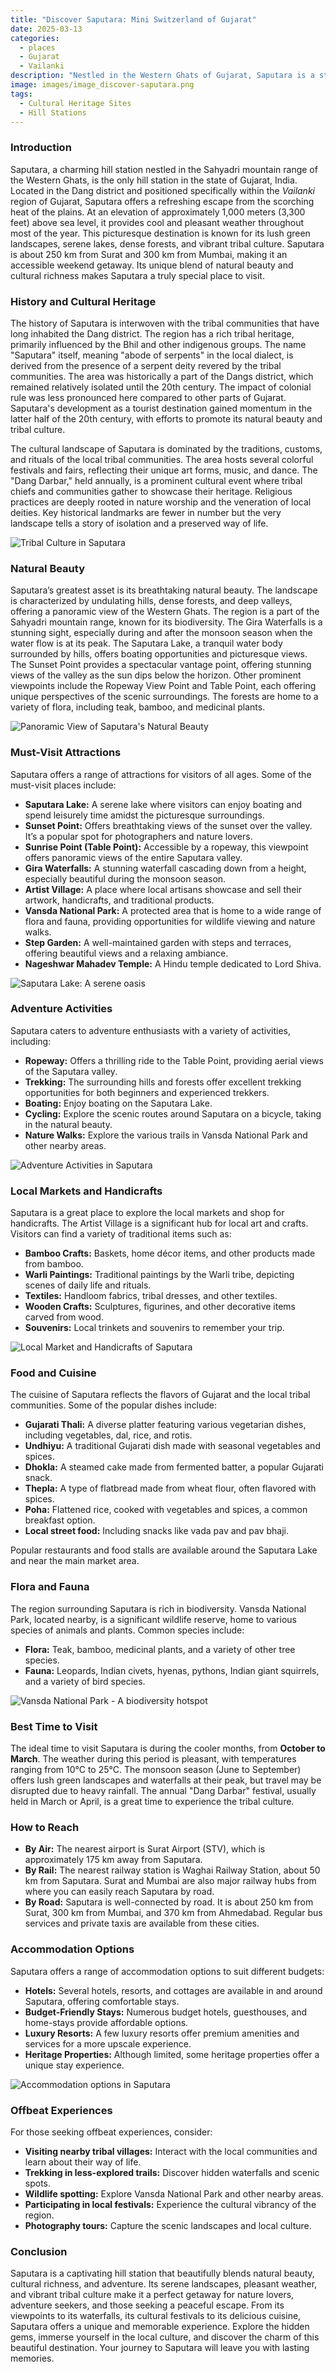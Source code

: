 ```yaml
---
title: "Discover Saputara: Mini Switzerland of Gujarat"
date: 2025-03-13
categories:
  - places
  - Gujarat
  - Vailanki
description: "Nestled in the Western Ghats of Gujarat, Saputara is a stunning hill station often referred to as the 'Mini Switzerland' of India. Known for its lush green landscapes, misty mountains, and serene valleys, it offers a perfect getaway from the hustle and bustle of city life. The Vailanki Dam, nestled amidst the scenic beauty, adds to the charm of this picturesque destination. Whether you're looking for adventure with activities like trekking or a peaceful family retreat, Saputara has something for everyone."
image: images/image_discover-saputara.png
tags: 
  - Cultural Heritage Sites
  - Hill Stations
---
```



### **Introduction**

Saputara, a charming hill station nestled in the Sahyadri mountain range of the Western Ghats, is the only hill station in the state of Gujarat, India. Located in the Dang district and positioned specifically within the *Vailanki* region of Gujarat, Saputara offers a refreshing escape from the scorching heat of the plains. At an elevation of approximately 1,000 meters (3,300 feet) above sea level, it provides cool and pleasant weather throughout most of the year. This picturesque destination is known for its lush green landscapes, serene lakes, dense forests, and vibrant tribal culture. Saputara is about 250 km from Surat and 300 km from Mumbai, making it an accessible weekend getaway. Its unique blend of natural beauty and cultural richness makes Saputara a truly special place to visit.

### **History and Cultural Heritage**

The history of Saputara is interwoven with the tribal communities that have long inhabited the Dang district. The region has a rich tribal heritage, primarily influenced by the Bhil and other indigenous groups. The name "Saputara" itself, meaning "abode of serpents" in the local dialect, is derived from the presence of a serpent deity revered by the tribal communities. The area was historically a part of the Dangs district, which remained relatively isolated until the 20th century. The impact of colonial rule was less pronounced here compared to other parts of Gujarat. Saputara's development as a tourist destination gained momentum in the latter half of the 20th century, with efforts to promote its natural beauty and tribal culture.

The cultural landscape of Saputara is dominated by the traditions, customs, and rituals of the local tribal communities. The area hosts several colorful festivals and fairs, reflecting their unique art forms, music, and dance. The "Dang Darbar," held annually, is a prominent cultural event where tribal chiefs and communities gather to showcase their heritage. Religious practices are deeply rooted in nature worship and the veneration of local deities. Key historical landmarks are fewer in number but the very landscape tells a story of isolation and a preserved way of life.

<img src="placeholder_image_tag_tribal_culture_saputara.jpg" alt="Tribal Culture in Saputara">

### **Natural Beauty**

Saputara’s greatest asset is its breathtaking natural beauty. The landscape is characterized by undulating hills, dense forests, and deep valleys, offering a panoramic view of the Western Ghats. The region is a part of the Sahyadri mountain range, known for its biodiversity. The Gira Waterfalls is a stunning sight, especially during and after the monsoon season when the water flow is at its peak. The Saputara Lake, a tranquil water body surrounded by hills, offers boating opportunities and picturesque views. The Sunset Point provides a spectacular vantage point, offering stunning views of the valley as the sun dips below the horizon. Other prominent viewpoints include the Ropeway View Point and Table Point, each offering unique perspectives of the scenic surroundings. The forests are home to a variety of flora, including teak, bamboo, and medicinal plants.

<img src="placeholder_image_tag_saputara_landscape.jpg" alt="Panoramic View of Saputara's Natural Beauty">

### **Must-Visit Attractions**

Saputara offers a range of attractions for visitors of all ages. Some of the must-visit places include:

*   **Saputara Lake:** A serene lake where visitors can enjoy boating and spend leisurely time amidst the picturesque surroundings.
*   **Sunset Point:** Offers breathtaking views of the sunset over the valley. It’s a popular spot for photographers and nature lovers.
*   **Sunrise Point (Table Point):** Accessible by a ropeway, this viewpoint offers panoramic views of the entire Saputara valley.
*   **Gira Waterfalls:** A stunning waterfall cascading down from a height, especially beautiful during the monsoon season.
*   **Artist Village:** A place where local artisans showcase and sell their artwork, handicrafts, and traditional products.
*   **Vansda National Park:** A protected area that is home to a wide range of flora and fauna, providing opportunities for wildlife viewing and nature walks.
*   **Step Garden:** A well-maintained garden with steps and terraces, offering beautiful views and a relaxing ambiance.
*   **Nageshwar Mahadev Temple:** A Hindu temple dedicated to Lord Shiva.

<img src="placeholder_image_tag_saputara_lake.jpg" alt="Saputara Lake: A serene oasis">

### **Adventure Activities**

Saputara caters to adventure enthusiasts with a variety of activities, including:

*   **Ropeway:** Offers a thrilling ride to the Table Point, providing aerial views of the Saputara valley.
*   **Trekking:** The surrounding hills and forests offer excellent trekking opportunities for both beginners and experienced trekkers.
*   **Boating:** Enjoy boating on the Saputara Lake.
*   **Cycling:** Explore the scenic routes around Saputara on a bicycle, taking in the natural beauty.
*   **Nature Walks:** Explore the various trails in Vansda National Park and other nearby areas.

<img src="placeholder_image_tag_adventure_activities.jpg" alt="Adventure Activities in Saputara">

### **Local Markets and Handicrafts**

Saputara is a great place to explore the local markets and shop for handicrafts. The Artist Village is a significant hub for local art and crafts. Visitors can find a variety of traditional items such as:

*   **Bamboo Crafts:** Baskets, home décor items, and other products made from bamboo.
*   **Warli Paintings:** Traditional paintings by the Warli tribe, depicting scenes of daily life and rituals.
*   **Textiles:** Handloom fabrics, tribal dresses, and other textiles.
*   **Wooden Crafts:** Sculptures, figurines, and other decorative items carved from wood.
*   **Souvenirs:** Local trinkets and souvenirs to remember your trip.

<img src="placeholder_image_tag_local_market_handicrafts.jpg" alt="Local Market and Handicrafts of Saputara">

### **Food and Cuisine**

The cuisine of Saputara reflects the flavors of Gujarat and the local tribal communities. Some of the popular dishes include:

*   **Gujarati Thali:** A diverse platter featuring various vegetarian dishes, including vegetables, dal, rice, and rotis.
*   **Undhiyu:** A traditional Gujarati dish made with seasonal vegetables and spices.
*   **Dhokla:** A steamed cake made from fermented batter, a popular Gujarati snack.
*   **Thepla:** A type of flatbread made from wheat flour, often flavored with spices.
*   **Poha:** Flattened rice, cooked with vegetables and spices, a common breakfast option.
*   **Local street food:** Including snacks like vada pav and pav bhaji.

Popular restaurants and food stalls are available around the Saputara Lake and near the main market area.

### **Flora and Fauna**

The region surrounding Saputara is rich in biodiversity. Vansda National Park, located nearby, is a significant wildlife reserve, home to various species of animals and plants. Common species include:

*   **Flora:** Teak, bamboo, medicinal plants, and a variety of other tree species.
*   **Fauna:** Leopards, Indian civets, hyenas, pythons, Indian giant squirrels, and a variety of bird species.

<img src="placeholder_image_tag_vansda_national_park.jpg" alt="Vansda National Park - A biodiversity hotspot">

### **Best Time to Visit**

The ideal time to visit Saputara is during the cooler months, from **October to March**. The weather during this period is pleasant, with temperatures ranging from 10°C to 25°C. The monsoon season (June to September) offers lush green landscapes and waterfalls at their peak, but travel may be disrupted due to heavy rainfall. The annual "Dang Darbar" festival, usually held in March or April, is a great time to experience the tribal culture.

### **How to Reach**

*   **By Air:** The nearest airport is Surat Airport (STV), which is approximately 175 km away from Saputara.
*   **By Rail:** The nearest railway station is Waghai Railway Station, about 50 km from Saputara. Surat and Mumbai are also major railway hubs from where you can easily reach Saputara by road.
*   **By Road:** Saputara is well-connected by road. It is about 250 km from Surat, 300 km from Mumbai, and 370 km from Ahmedabad. Regular bus services and private taxis are available from these cities.

### **Accommodation Options**

Saputara offers a range of accommodation options to suit different budgets:

*   **Hotels:** Several hotels, resorts, and cottages are available in and around Saputara, offering comfortable stays.
*   **Budget-Friendly Stays:** Numerous budget hotels, guesthouses, and home-stays provide affordable options.
*   **Luxury Resorts:** A few luxury resorts offer premium amenities and services for a more upscale experience.
*   **Heritage Properties:** Although limited, some heritage properties offer a unique stay experience.

<img src="placeholder_image_tag_accommodation_options.jpg" alt="Accommodation options in Saputara">

### **Offbeat Experiences**

For those seeking offbeat experiences, consider:

*   **Visiting nearby tribal villages:** Interact with the local communities and learn about their way of life.
*   **Trekking in less-explored trails:** Discover hidden waterfalls and scenic spots.
*   **Wildlife spotting:** Explore Vansda National Park and other nearby areas.
*   **Participating in local festivals:** Experience the cultural vibrancy of the region.
*   **Photography tours:** Capture the scenic landscapes and local culture.

### **Conclusion**

Saputara is a captivating hill station that beautifully blends natural beauty, cultural richness, and adventure. Its serene landscapes, pleasant weather, and vibrant tribal culture make it a perfect getaway for nature lovers, adventure seekers, and those seeking a peaceful escape. From its viewpoints to its waterfalls, its cultural festivals to its delicious cuisine, Saputara offers a unique and memorable experience. Explore the hidden gems, immerse yourself in the local culture, and discover the charm of this beautiful destination. Your journey to Saputara will leave you with lasting memories.


